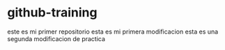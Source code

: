 # github-training
este es mi primer repositorio
esta es mi primera modificacion
esta es una segunda modificacion de practica